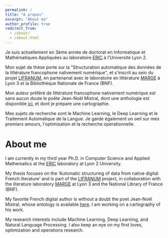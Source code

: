 ```yaml
---
permalink: /
title: "A propos"
excerpt: "About me"
author_profile: true
redirect_from: 
  - /about/
  - /about.html
---
```


Je suis actuellement en 3ème année de doctorat en Informatique et Mathématiques Appliquées au laboratoire [ERIC](https://eric.msh-lse.fr/) à l'Université Lyon 2.

Mon sujet de thèse porte sur la "Structuration automatique des données de la littérature francophone nativement numérique", et s'inscrit au sein du projet [LIFRANUM](https://projet-lifranum.univ-lyon3.fr/), en partenariat avec le laboratoire en littérature [MARGE](https://marge.univ-lyon3.fr/) à Lyon 3 et la Bibliothèque Nationale de France (BNF). 

Mon auteur préféré de littérature francophone nativement numérique est sans aucun doute le poête Jean-Noël Mistral, dont une anthologie est disponible [ici](https://www.youtube.com/watch?v=cu7x2GUisOs&list=PLilG97Vr9u9PXBAa-0GZtq8wdGOqNkqUd&ab_channel=RadioNova), et dont je prépare une cartographie.

Mes sujets de recherche sont le Machine Learning, le Deep Learning et le Traitement Automatique de la Langue. Je garde également un oeil sur mes premiers amours, l'optimisation et la recherche opérationnelle.

# About me
I am currently in my third year Ph.D. in Computer Science and Applied Mathematics at the [ERIC](https://eric.msh-lse.fr/) laboratory at Lyon 2 University.

My thesis focuses on the 'Automatic structuring of data from native digital French literature' and is part of the [LIFRANUM](https://projet-lifranum.univ-lyon3.fr/) project, in collaboration with the literature laboratory [MARGE](https://marge.univ-lyon3.fr/) at Lyon 3 and the National Library of France (BNF).

My favorite French digital author is without a doubt the poet Jean-Noël Mistral, whose antology is available [here](https://www.youtube.com/watch?v=cu7x2GUisOs&list=PLilG97Vr9u9PXBAa-0GZtq8wdGOqNkqUd&ab_channel=RadioNova). I am working on a cartography of his work.

My research interests include Machine Learning, Deep Learning, and Natural Language Processing. I also keep an eye on my first loves, optimization and operations research.